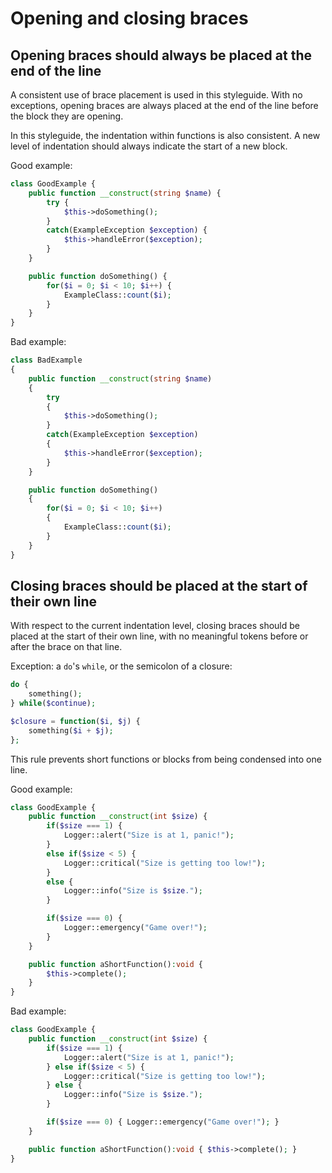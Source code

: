 # Opening and closing braces

## Opening braces should always be placed at the end of the line

A consistent use of brace placement is used in this styleguide. With no exceptions, opening braces are always placed at the end of the line before the block they are opening.

In this styleguide, the indentation within functions is also consistent. A new level of indentation should always indicate the start of a new block.

Good example:

```php
class GoodExample {
	public function __construct(string $name) {
		try {
			$this->doSomething();
		}
		catch(ExampleException $exception) {
			$this->handleError($exception);
		}
	}

	public function doSomething() {
		for($i = 0; $i < 10; $i++) {
			ExampleClass::count($i);
		}
	}
}
```

Bad example:

```php
class BadExample
{
	public function __construct(string $name)
	{
		try
		{
			$this->doSomething();
		}
		catch(ExampleException $exception)
		{
			$this->handleError($exception);
		}
	}

	public function doSomething()
	{
		for($i = 0; $i < 10; $i++)
		{
			ExampleClass::count($i);
		}
	}
}
```

## Closing braces should be placed at the start of their own line

With respect to the current indentation level, closing braces should be placed at the start of their own line, with no meaningful tokens before or after the brace on that line.

Exception: a `do`'s `while`, or the semicolon of a closure:

```php
do {
	something();
} while($continue);

$closure = function($i, $j) {
	something($i + $j);
};
```

This rule prevents short functions or blocks from being condensed into one line.

Good example:

```php
class GoodExample {
	public function __construct(int $size) {
		if($size === 1) {
			Logger::alert("Size is at 1, panic!");
		}
		else if($size < 5) {
			Logger::critical("Size is getting too low!");
		}
		else {
			Logger::info("Size is $size.");
		}

		if($size === 0) {
			Logger::emergency("Game over!");
		}
	}

	public function aShortFunction():void {
		$this->complete();
	}
}
```

Bad example:

```php
class GoodExample {
	public function __construct(int $size) {
		if($size === 1) {
			Logger::alert("Size is at 1, panic!");
		} else if($size < 5) {
			Logger::critical("Size is getting too low!");
		} else {
			Logger::info("Size is $size.");
		}

		if($size === 0) { Logger::emergency("Game over!"); }
	}

	public function aShortFunction():void {	$this->complete(); }
}
```
